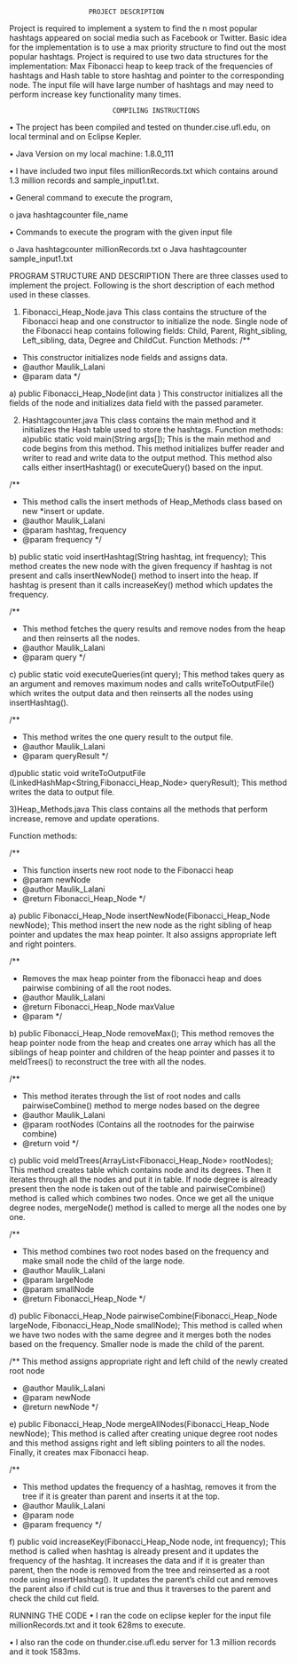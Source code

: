 ﻿						PROJECT DESCRIPTION

Project is required to implement a system to find the n most popular hashtags appeared on social media such as Facebook or Twitter. Basic idea for the implementation is to use a max priority structure to find out the most popular hashtags. Project is required to use two data structures for the implementation: Max Fibonacci heap to keep track of the frequencies of hashtags and Hash table to store hashtag and pointer to the corresponding node. The input file will have large number of hashtags and may need to perform increase key functionality many times. 



                              COMPILING INSTRUCTIONS

• The project has been compiled and tested on thunder.cise.ufl.edu, on local terminal and on Eclipse Kepler. 

• Java Version on my local machine: 1.8.0_111

• I have included two input files millionRecords.txt which contains around 1.3 million records and sample_input1.txt.

• General command to execute the program, 

o java  hashtagcounter file_name

• Commands to execute the program with the given input file 

o Java hashtagcounter millionRecords.txt 
o Java hashtagcounter sample_input1.txt





PROGRAM STRUCTURE AND DESCRIPTION
There are three classes used to implement the project. Following is the short description of each method used in these classes.

1) Fibonacci_Heap_Node.java 
This class contains the structure of the Fibonacci heap and one constructor to initialize the node. Single node of the Fibonacci heap contains following fields: 
      Child, Parent, Right_sibling, Left_sibling, data, Degree and ChildCut.
Function Methods: 
/**
* This constructor initializes node fields and assigns data.
* @author Maulik_Lalani
* @param data
*/

a) public Fibonacci_Heap_Node(int data ) 
	This constructor initializes all the fields of the node and initializes data field with the passed parameter.








2) Hashtagcounter.java
This class contains the main method and it initializes the Hash table used to store the hashtags.
Function methods:
a)public static void main(String args[]);
This is the main method and code begins from this method. This method initializes buffer reader and writer to read and write data to the output method. This method also calls either insertHashtag() or executeQuery() based on the input.


/**
* This method calls the insert methods of Heap_Methods class based on new *insert or update.
* @author Maulik_Lalani
* @param hashtag, frequency 
* @param frequency
*/

b) public static void insertHashtag(String hashtag, int frequency);
This method creates the new node with the given frequency if hashtag is not present and calls insertNewNode() method to insert into the heap. If hashtag is present than it calls increaseKey() method which updates the frequency.


/**
* This method fetches the query results and remove nodes from the heap and  then reinserts all the nodes.
* @author Maulik_Lalani
* @param query
*/

c) public static void executeQueries(int query);
This method takes query as an argument and removes maximum nodes and calls writeToOutputFile() which writes the output data and then reinserts all the nodes using insertHashtag().

/**
* This method writes the one query result to the output file.
* @author Maulik_Lalani
* @param queryResult
*/

d)public static void writeToOutputFile (LinkedHashMap<String,Fibonacci_Heap_Node> queryResult);
This method writes the data to output file.

3)Heap_Methods.java
This class contains all the methods that perform increase, remove and update operations.
	
Function methods:

/**
* This function inserts new root node to the Fibonacci heap 
* @param newNode 
* @author Maulik_Lalani
* @return Fibonacci_Heap_Node 
*/

a) public Fibonacci_Heap_Node insertNewNode(Fibonacci_Heap_Node newNode);
This method insert the new node as the right sibling of heap pointer and updates the max heap pointer. It also assigns appropriate left and right pointers.







/**
* Removes the max heap pointer from the fibonacci heap and does pairwise combining of all the root nodes.
* @author Maulik_Lalani
* @return Fibonacci_Heap_Node maxValue
* @param 
*/

b) public Fibonacci_Heap_Node removeMax();
This method removes the heap pointer node from the heap and creates one array which has all the siblings of heap pointer and children of the heap pointer and passes it to meldTrees() to reconstruct the tree with all the nodes.


/**
* This method iterates through the list of root nodes and calls pairwiseCombine() method to merge nodes based on the degree 
* @author Maulik_Lalani
* @param rootNodes (Contains all the rootnodes for the pairwise combine)
* @return void
*/

c) public void meldTrees(ArrayList<Fibonacci_Heap_Node> rootNodes);
This method creates table which contains node and its degrees. Then it iterates through all the nodes and put it in table. If node degree is already present then the node is taken out of the table and pairwiseCombine() method is called which combines two nodes. Once we get all the unique degree nodes, mergeNode() method is called to merge all the nodes one by one.


/**
* This method combines two root nodes based on the frequency and make small node the child of the large node.
* @author Maulik_Lalani
* @param largeNode
* @param smallNode
* @return Fibonacci_Heap_Node
*/

d) 	public Fibonacci_Heap_Node pairwiseCombine(Fibonacci_Heap_Node largeNode, Fibonacci_Heap_Node smallNode);
This method is called when we have two nodes with the same degree and it merges both the nodes based on the frequency. Smaller node is made the child of the parent.	

/** This method assigns appropriate right and left child of the newly created root node
* @author Maulik_Lalani
* @param newNode
* @return newNode
*/

e) public Fibonacci_Heap_Node mergeAllNodes(Fibonacci_Heap_Node newNode);
This method is called after creating unique degree root nodes and this method assigns right and left sibling pointers to all the nodes. Finally, it creates max Fibonacci heap.


/**
* This method updates the frequency of a hashtag, removes it from the tree if it is greater than parent and inserts it at the top.
* @author Maulik_Lalani
* @param node
* @param frequency
*/

f) public void increaseKey(Fibonacci_Heap_Node node, int frequency);
This method is called when hashtag is already present and it updates the frequency of the hashtag. It increases the data and if it is greater than parent, then the node is removed from the tree and reinserted as a root node using insertHashtag(). It updates the parent’s child cut and removes the parent also if child cut is true and thus it traverses to the parent and check the child cut field.


RUNNING THE CODE
• I ran the code on eclipse kepler for the input file millionRecords.txt and it took 628ms to execute.





• I also ran the code on thunder.cise.ufl.edu server for 1.3 million records and it took 1583ms.

 
